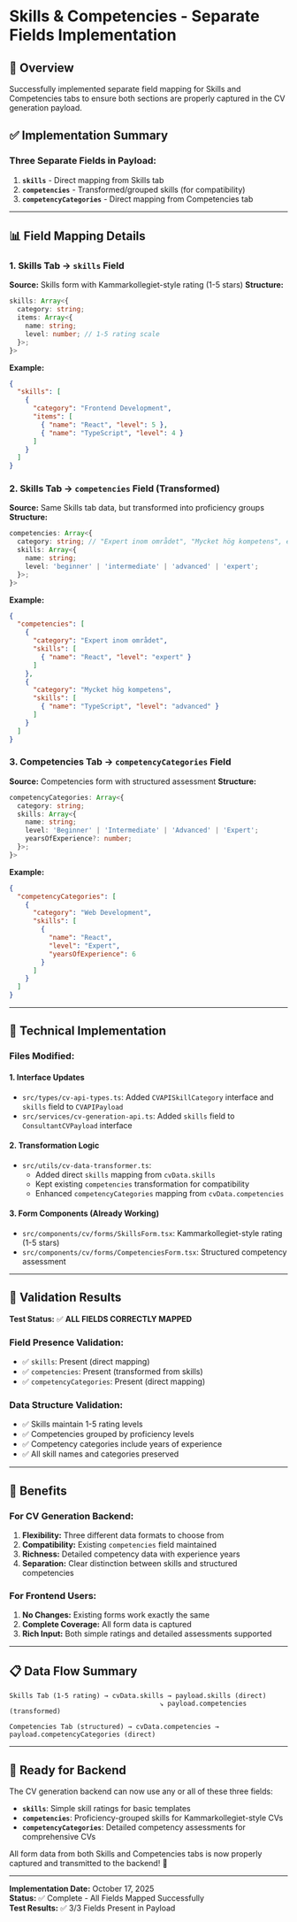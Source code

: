 # Skills & Competencies - Separate Fields Implementation

## 🎯 Overview

Successfully implemented separate field mapping for Skills and Competencies tabs to ensure both sections are properly captured in the CV generation payload.

## ✅ Implementation Summary

### **Three Separate Fields in Payload:**

1. **`skills`** - Direct mapping from Skills tab
2. **`competencies`** - Transformed/grouped skills (for compatibility)  
3. **`competencyCategories`** - Direct mapping from Competencies tab

---

## 📊 Field Mapping Details

### 1. **Skills Tab → `skills` Field**

**Source:** Skills form with Kammarkollegiet-style rating (1-5 stars)
**Structure:**
```typescript
skills: Array<{
  category: string;
  items: Array<{
    name: string;
    level: number; // 1-5 rating scale
  }>;
}>
```

**Example:**
```json
{
  "skills": [
    {
      "category": "Frontend Development",
      "items": [
        { "name": "React", "level": 5 },
        { "name": "TypeScript", "level": 4 }
      ]
    }
  ]
}
```

### 2. **Skills Tab → `competencies` Field (Transformed)**

**Source:** Same Skills tab data, but transformed into proficiency groups
**Structure:**
```typescript
competencies: Array<{
  category: string; // "Expert inom området", "Mycket hög kompetens", etc.
  skills: Array<{
    name: string;
    level: 'beginner' | 'intermediate' | 'advanced' | 'expert';
  }>;
}>
```

**Example:**
```json
{
  "competencies": [
    {
      "category": "Expert inom området",
      "skills": [
        { "name": "React", "level": "expert" }
      ]
    },
    {
      "category": "Mycket hög kompetens", 
      "skills": [
        { "name": "TypeScript", "level": "advanced" }
      ]
    }
  ]
}
```

### 3. **Competencies Tab → `competencyCategories` Field**

**Source:** Competencies form with structured assessment
**Structure:**
```typescript
competencyCategories: Array<{
  category: string;
  skills: Array<{
    name: string;
    level: 'Beginner' | 'Intermediate' | 'Advanced' | 'Expert';
    yearsOfExperience?: number;
  }>;
}>
```

**Example:**
```json
{
  "competencyCategories": [
    {
      "category": "Web Development",
      "skills": [
        {
          "name": "React", 
          "level": "Expert", 
          "yearsOfExperience": 6
        }
      ]
    }
  ]
}
```

---

## 🔧 Technical Implementation

### **Files Modified:**

#### 1. **Interface Updates**
- `src/types/cv-api-types.ts`: Added `CVAPISkillCategory` interface and `skills` field to `CVAPIPayload`
- `src/services/cv-generation-api.ts`: Added `skills` field to `ConsultantCVPayload` interface

#### 2. **Transformation Logic**
- `src/utils/cv-data-transformer.ts`: 
  - Added direct `skills` mapping from `cvData.skills`
  - Kept existing `competencies` transformation for compatibility
  - Enhanced `competencyCategories` mapping from `cvData.competencies`

#### 3. **Form Components** (Already Working)
- `src/components/cv/forms/SkillsForm.tsx`: Kammarkollegiet-style rating (1-5 stars)
- `src/components/cv/forms/CompetenciesForm.tsx`: Structured competency assessment

---

## 🧪 Validation Results

**Test Status:** ✅ **ALL FIELDS CORRECTLY MAPPED**

### **Field Presence Validation:**
- ✅ `skills`: Present (direct mapping)
- ✅ `competencies`: Present (transformed from skills) 
- ✅ `competencyCategories`: Present (direct mapping)

### **Data Structure Validation:**
- ✅ Skills maintain 1-5 rating levels
- ✅ Competencies grouped by proficiency levels
- ✅ Competency categories include years of experience
- ✅ All skill names and categories preserved

---

## 🎯 Benefits

### **For CV Generation Backend:**
1. **Flexibility:** Three different data formats to choose from
2. **Compatibility:** Existing `competencies` field maintained
3. **Richness:** Detailed competency data with experience years
4. **Separation:** Clear distinction between skills and structured competencies

### **For Frontend Users:**
1. **No Changes:** Existing forms work exactly the same
2. **Complete Coverage:** All form data is captured
3. **Rich Input:** Both simple ratings and detailed assessments supported

---

## 📋 Data Flow Summary

```
Skills Tab (1-5 rating) → cvData.skills → payload.skills (direct)
                                      ↘ payload.competencies (transformed)

Competencies Tab (structured) → cvData.competencies → payload.competencyCategories (direct)
```

---

## 🚀 Ready for Backend

The CV generation backend can now use any or all of these three fields:

- **`skills`**: Simple skill ratings for basic templates
- **`competencies`**: Proficiency-grouped skills for Kammarkollegiet-style CVs  
- **`competencyCategories`**: Detailed competency assessments for comprehensive CVs

All form data from both Skills and Competencies tabs is now properly captured and transmitted to the backend! 🎉

---

**Implementation Date:** October 17, 2025  
**Status:** ✅ Complete - All Fields Mapped Successfully  
**Test Results:** ✅ 3/3 Fields Present in Payload